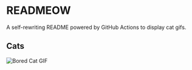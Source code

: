 # READMEOW

A self-rewriting README powered by GitHub Actions to display cat gifs.

## Cats

![Bored Cat GIF](https://media0.giphy.com/media/v1.Y2lkPTlhY2QwMmRhbjltdDk1bjR2ZmR0dTc0ZTMxNmRnbHg0dTZ0OHl3bHFvd2p5anRydSZlcD12MV9naWZzX3NlYXJjaCZjdD1n/mlvseq9yvZhba/200.gif)
